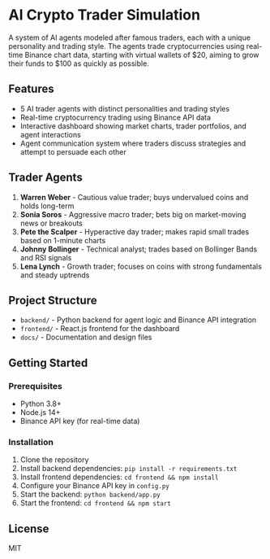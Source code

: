 # AI Crypto Trader Simulation

A system of AI agents modeled after famous traders, each with a unique personality and trading style. The agents trade cryptocurrencies using real-time Binance chart data, starting with virtual wallets of $20, aiming to grow their funds to $100 as quickly as possible.

## Features

- 5 AI trader agents with distinct personalities and trading styles
- Real-time cryptocurrency trading using Binance API data
- Interactive dashboard showing market charts, trader portfolios, and agent interactions
- Agent communication system where traders discuss strategies and attempt to persuade each other

## Trader Agents

1. **Warren Weber** - Cautious value trader; buys undervalued coins and holds long-term
2. **Sonia Soros** - Aggressive macro trader; bets big on market-moving news or breakouts
3. **Pete the Scalper** - Hyperactive day trader; makes rapid small trades based on 1-minute charts
4. **Johnny Bollinger** - Technical analyst; trades based on Bollinger Bands and RSI signals
5. **Lena Lynch** - Growth trader; focuses on coins with strong fundamentals and steady uptrends

## Project Structure

- `backend/` - Python backend for agent logic and Binance API integration
- `frontend/` - React.js frontend for the dashboard
- `docs/` - Documentation and design files

## Getting Started

### Prerequisites

- Python 3.8+
- Node.js 14+
- Binance API key (for real-time data)

### Installation

1. Clone the repository
2. Install backend dependencies: `pip install -r requirements.txt`
3. Install frontend dependencies: `cd frontend && npm install`
4. Configure your Binance API key in `config.py`
5. Start the backend: `python backend/app.py`
6. Start the frontend: `cd frontend && npm start`

## License

MIT 
